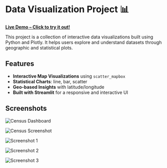 # Data Visualization Project 📊

[**Live Demo – Click to try it out!**](https://data-visualisation-project-zr42ntqrpouzke3yqbjxqm.streamlit.app/)

This project is a collection of interactive data visualizations built using Python and Plotly. It helps users explore and understand datasets through geographic and statistical plots.

## Features

- **Interactive Map Visualizations** using `scatter_mapbox`
- **Statistical Charts**: line, bar, scatter
- **Geo-based Insights** with latitude/longitude
- **Built with Streamlit** for a responsive and interactive UI

## Screenshots

![Census Dashboard](screenshots/India%20Analysis_Census-2011%20–%20Streamlit%20-%20Google%20Chrome%2014-07-2025%2002_27_15.png)

![Census Screenshot](screenshots/India%20Analysis_Census-2011%20–%20Streamlit%20-%20Google%20Chrome%2014-07-2025%2002_27_21.png)

![Screenshot 1](screenshots/India%20Analysis_Census-2011%20–%20Streamlit%20-%20Google%20Chrome%2014-07-2025%2002_28_10.png)

![Screenshot 2](screenshots/India%20Analysis_Census-2011%20–%20Streamlit%20-%20Google%20Chrome%2014-07-2025%2002_28_17.png)

![Screenshot 3](screenshots/India%20Analysis_Census-2011%20–%20Streamlit%20-%20Google%20Chrome%2014-07-2025%2002_28_25.png)


